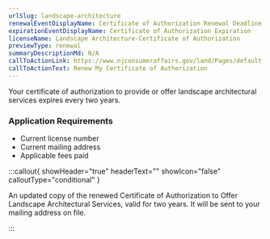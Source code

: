 ```yaml
---
urlSlug: landscape-architecture
renewalEventDisplayName: Certificate of Authorization Renewal Deadline
expirationEventDisplayName: Certificate of Authorization Expiration
licenseName: Landscape Architecture-Certificate of Authorization
previewType: renewal
summaryDescriptionMd: N/A
callToActionLink: https://www.njconsumeraffairs.gov/land/Pages/default.aspx
callToActionText: Renew My Certificate of Authorization
---
```


Your certificate of authorization to provide or offer landscape architectural services expires every two years.

### Application Requirements

- Current license number
- Current mailing address
- Applicable fees paid

:::callout{ showHeader="true" headerText="" showIcon="false" calloutType="conditional" }

An updated copy of the renewed Certificate of Authorization to Offer Landscape Architectural Services, valid for two years. It will be sent to your mailing address on file.

:::
